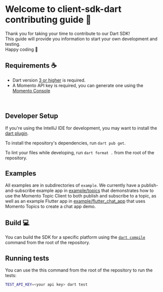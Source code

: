 # Welcome to client-sdk-dart contributing guide :wave:

Thank you for taking your time to contribute to our Dart SDK!
<br/>
This guide will provide you information to start your own development and testing.
<br/>
Happy coding :dancer:
<br/>

## Requirements :coffee:

- Dart version [3 or higher](https://dart.dev/get-dart) is required.
- A Momento API key is required, you can generate one using the [Momento Console](https://console.gomomento.com/api-keys)

<br/>

## Developer Setup

If you're using the IntelliJ IDE for development, you may want to install the [dart plugin](https://plugins.jetbrains.com/plugin/6351-dart). 

To install the repository's dependencies, run `dart pub get`.

To lint your files while developing, run `dart format .` from the root of the repository.

## Examples

All examples are in subdirectories of `example`. We currently have a publish-and-subscribe example app in [example/topics](./example/topics/) that demonstrates how to use the Momento Topic Client to both publish and subscribe to a topic, as well as an example Flutter app in [example/flutter_chat_app](./example/flutter_chat_app/) that uses Momento Topics to create a chat app demo.

## Build :computer:

You can build the SDK for a specific platform using the [`dart compile`](https://dart.dev/tools/dart-compile) command from the root of the repository.

## Running tests

You can use the this command from the root of the repository to run the tests:

```bash
TEST_API_KEY=<your api key> dart test
```
